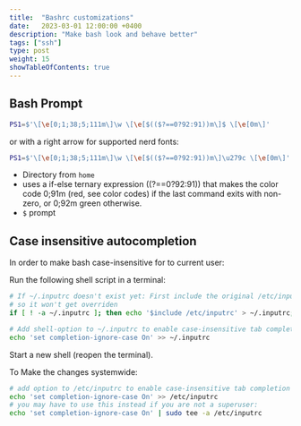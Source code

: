 ```yaml
---
title:  "Bashrc customizations"
date:   2023-03-01 12:00:00 +0400
description: "Make bash look and behave better"
tags: ["ssh"]
type: post
weight: 15
showTableOfContents: true
---
```


## Bash Prompt

```bash
PS1=$'\[\e[0;1;38;5;111m\]\w \[\e[$(($?==0?92:91))m\]$ \[\e[0m\]'
```

or with a right arrow for supported nerd fonts:

```bash
PS1=$'\[\e[0;1;38;5;111m\]\w \[\e[$(($?==0?92:91))m\]\u279c \[\e[0m\]'
```

- Directory from `home`
- uses a if-else ternary expression $(($?==0?92:91)) that makes the color code 0;91m (red, see color codes) if the last command exits with non-zero, or 0;92m green otherwise.
- `$` prompt

## Case insensitive autocompletion
In order to make bash case-insensitive for to current user:

Run the following shell script in a terminal:

```bash
# If ~/.inputrc doesn't exist yet: First include the original /etc/inputrc
# so it won't get overriden
if [ ! -a ~/.inputrc ]; then echo '$include /etc/inputrc' > ~/.inputrc; fi

# Add shell-option to ~/.inputrc to enable case-insensitive tab completion
echo 'set completion-ignore-case On' >> ~/.inputrc
```

Start a new shell (reopen the terminal).

To Make the changes systemwide:

```bash
# add option to /etc/inputrc to enable case-insensitive tab completion for all users
echo 'set completion-ignore-case On' >> /etc/inputrc
# you may have to use this instead if you are not a superuser:
echo 'set completion-ignore-case On' | sudo tee -a /etc/inputrc
```
